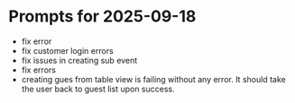 # Prompts for 2025-09-18

- fix error
- fix customer login errors
- fix issues in creating sub event
- fix errors
- creating gues from table view is failing without any error. It should take the user back to guest list upon success.
